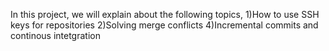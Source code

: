 In this project, we will explain about the following topics,
1)How to use SSH keys for repositories
2)Solving merge conflicts
4)Incremental commits and continous intetgration